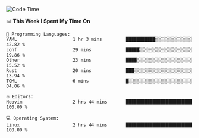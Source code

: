 <!-- [![Top Langs](https://github-readme-stats.vercel.app/api/top-langs/?username=gagahsyuja&theme=dracula&hide_border=true&border_radius=7)](https://github.com/anuraghazra/github-readme-stats) -->

<!--START_SECTION:waka-->
![Code Time](http://img.shields.io/badge/Code%20Time-637%20hrs%2054%20mins-blue)

📊 **This Week I Spent My Time On** 

```text
💬 Programming Languages: 
YAML                     1 hr 3 mins         ███████████░░░░░░░░░░░░░░   42.82 % 
conf                     29 mins             █████░░░░░░░░░░░░░░░░░░░░   19.86 % 
Other                    23 mins             ████░░░░░░░░░░░░░░░░░░░░░   15.52 % 
Rust                     20 mins             ███░░░░░░░░░░░░░░░░░░░░░░   13.94 % 
TOML                     6 mins              █░░░░░░░░░░░░░░░░░░░░░░░░   04.06 % 

🔥 Editors: 
Neovim                   2 hrs 44 mins       █████████████████████████   100.00 % 

💻 Operating System: 
Linux                    2 hrs 44 mins       █████████████████████████   100.00 % 
```


<!--END_SECTION:waka-->

